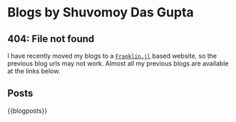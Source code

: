 # Blogs by Shuvomoy Das Gupta

## 404: File not found

I have recently moved my blogs to a [`Franklin.jl`](https://franklinjl.org/) based website, so the previous blog urls may not work. Almost all my previous blogs are available at the links below. 

## Posts

{{blogposts}}
